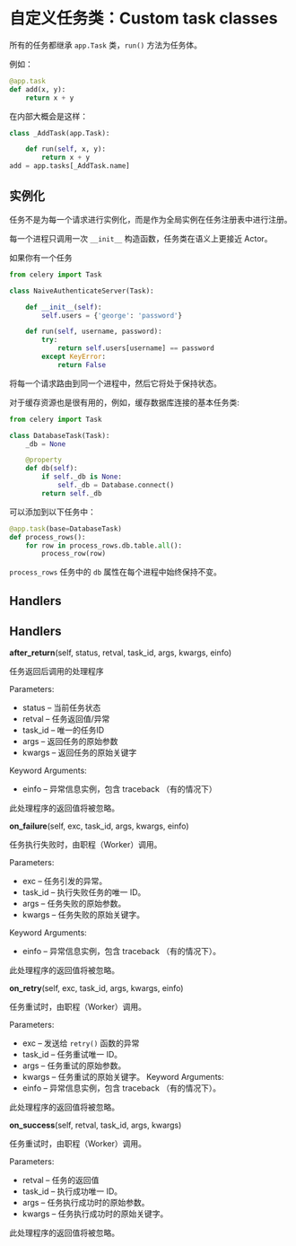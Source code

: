# 自定义任务类：Custom task classes

所有的任务都继承 `app.Task` 类，`run()` 方法为任务体。

例如：

```python
@app.task
def add(x, y):
    return x + y
```

在内部大概会是这样：

```python
class _AddTask(app.Task):

    def run(self, x, y):
        return x + y
add = app.tasks[_AddTask.name]
```

## 实例化

任务不是为每一个请求进行实例化，而是作为全局实例在任务注册表中进行注册。

每一个进程只调用一次 `__init__` 构造函数，任务类在语义上更接近 Actor。

如果你有一个任务

```python
from celery import Task

class NaiveAuthenticateServer(Task):

    def __init__(self):
        self.users = {'george': 'password'}

    def run(self, username, password):
        try:
            return self.users[username] == password
        except KeyError:
            return False
```

将每一个请求路由到同一个进程中，然后它将处于保持状态。

对于缓存资源也是很有用的，例如，缓存数据库连接的基本任务类:

```python
from celery import Task

class DatabaseTask(Task):
    _db = None

    @property
    def db(self):
        if self._db is None:
            self._db = Database.connect()
        return self._db
```

可以添加到以下任务中：

```python
@app.task(base=DatabaseTask)
def process_rows():
    for row in process_rows.db.table.all():
        process_row(row)
```

`process_rows` 任务中的 `db` 属性在每个进程中始终保持不变。

## Handlers

## Handlers

**after\_return**\(self, status, retval, task\_id, args, kwargs, einfo\)

任务返回后调用的处理程序

Parameters:

* status – 当前任务状态
* retval – 任务返回值/异常
* task\_id – 唯一的任务ID
* args – 返回任务的原始参数
* kwargs – 返回任务的原始关键字

Keyword Arguments:

* einfo – 异常信息实例，包含 traceback （有的情况下）

此处理程序的返回值将被忽略。

**on\_failure**\(self, exc, task\_id, args, kwargs, einfo\)

任务执行失败时，由职程（Worker）调用。

Parameters:

* exc – 任务引发的异常。
* task\_id – 执行失败任务的唯一 ID。
* args – 任务失败的原始参数。
* kwargs – 任务失败的原始关键字。

Keyword Arguments:

* einfo – 异常信息实例，包含 traceback （有的情况下）。

此处理程序的返回值将被忽略。

**on\_retry**\(self, exc, task\_id, args, kwargs, einfo\)

任务重试时，由职程（Worker）调用。

Parameters:

* exc – 发送给 `retry()` 函数的异常
* task\_id – 任务重试唯一 ID。
* args – 任务重试的原始参数。
* kwargs – 任务重试的原始关键字。 Keyword Arguments:
* einfo – 异常信息实例，包含 traceback （有的情况下）。

此处理程序的返回值将被忽略。

**on\_success**\(self, retval, task\_id, args, kwargs\)

任务重试时，由职程（Worker）调用。

Parameters:

* retval – 任务的返回值
* task\_id – 执行成功唯一 ID。
* args – 任务执行成功时的原始参数。
* kwargs – 任务执行成功时的原始关键字。

此处理程序的返回值将被忽略。

